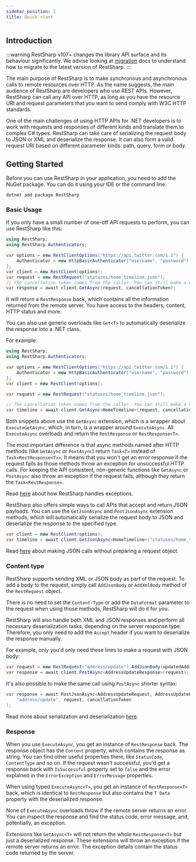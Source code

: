 ```yaml
---
sidebar_position: 2
title: Quick start
---
```


## Introduction

:::warning
RestSharp v107+ changes the library API surface and its behaviour significantly. We advise looking at [migration](/migration) docs to understand how to migrate to the latest version of RestSharp.
:::

The main purpose of RestSharp is to make synchronous and asynchronous calls to remote resources over HTTP. As the name suggests, the main audience of RestSharp are developers who use REST APIs. However, RestSharp can call any API over HTTP, as long as you have the resource URI and request parameters that you want to send comply with W3C HTTP standards.

One of the main challenges of using HTTP APIs for .NET developers is to work with requests and responses of different kinds and translate them to complex C# types. RestSharp can take care of serializing the request body to JSON or XML and deserialize the response. It can also form a valid request URI based on different parameter kinds: path, query, form or body.

## Getting Started

Before you can use RestSharp in your application, you need to add the NuGet package. You can do it using your IDE or the command line:

```
dotnet add package RestSharp
```

### Basic Usage

If you only have a small number of one-off API requests to perform, you can use RestSharp like this:

```csharp
using RestSharp;
using RestSharp.Authenticators;

var options = new RestClientOptions("https://api.twitter.com/1.1") {
    Authenticator = new HttpBasicAuthenticator("username", "password")
};
var client = new RestClient(options);
var request = new RestRequest("statuses/home_timeline.json");
// The cancellation token comes from the caller. You can still make a call without it.
var response = await client.GetAsync(request, cancellationToken);
```

It will return a `RestResponse` back, which contains all the information returned from the remote server.
You have access to the headers, content, HTTP status and more.

You can also use generic overloads like `Get<T>` to automatically deserialize the response into a .NET class.

For example:

```csharp
using RestSharp;
using RestSharp.Authenticators;

var options = new RestClientOptions("https://api.twitter.com/1.1") {
    Authenticator = new HttpBasicAuthenticator("username", "password")
};
var client = new RestClient(options);

var request = new RestRequest("statuses/home_timeline.json");

// The cancellation token comes from the caller. You can still make a call without it.
var timeline = await client.GetAsync<HomeTimeline>(request, cancellationToken);
```

Both snippets above use the `GetAsync` extension, which is a wrapper about `ExecuteGetAsync`, which, in turn, is a wrapper around `ExecuteAsync`.
All `ExecuteAsync` overloads and return the `RestResponse` or `RestResponse<T>`.

The most important difference is that async methods named after HTTP methods (like `GetAsync` or `PostAsync`) return `Task<T>` instead of `Task<RestResponse<T>>`. It means that you won't get an error response if the request fails as those methods throw an exception for unsuccessful HTTP calls. For keeping the API consistent, non-generic functions like `GetAsync` or `PostAsync` also throw an exception if the request fails, although they return the `Task<RestResponse>`.

Read [here](advanced/error-handling.md) about how RestSharp handles exceptions.

RestSharp also offers simple ways to call APIs that accept and return JSON payloads. You can use the `GetJsonAsync` and `PostJsonAsync` extension methods, which will automatically serialize the request body to JSON and deserialize the response to the specified type.

```csharp
var client = new RestClient(options);
var timeline = await client.GetJsonAsync<HomeTimeline>("statuses/home_timeline.json", cancellationToken);
```

Read [here](usage/execute.md#json-requests) about making JSON calls without preparing a request object.

### Content type

RestSharp supports sending XML or JSON body as part of the request. To add a body to the request, simply call `AddJsonBody` or `AddXmlBody` method of the `RestRequest` object.

There is no need to set the `Content-Type` or add the `DataFormat` parameter to the request when using those methods, RestSharp will do it for you.

RestSharp will also handle both XML and JSON responses and perform all necessary deserialization tasks, depending on the server response type. Therefore, you only need to add the `Accept` header if you want to deserialize the response manually.

For example, only you'd only need these lines to make a request with JSON body:

```csharp
var request = new RestRequest("address/update").AddJsonBody(updatedAddress);
var response = await client.PostAsync<AddressUpdateResponse>(request);
```

It's also possible to make the same call using `PostAsync` shorter syntax:

```csharp
var response = await PostJsonAsync<AddressUpdateRequest, AddressUpdateResponse>(
    "address/update", request, cancellationToken
);
```

Read more about serialization and deserialization [here](advanced/serialization.md).

### Response

When you use `ExecuteAsync`, you get an instance of `RestResponse` back. The response object has the `Content` property, which contains the response as string. You can find other useful properties there, like `StatusCode`, `ContentType` and so on. If the request wasn't successful, you'd get a response back with `IsSuccessful` property set to `false` and the error explained in the `ErrorException` and `ErrorMessage` properties.

When using typed `ExecuteAsync<T>`, you get an instance of `RestResponse<T>` back, which is identical to `RestResponse` but also contains the `T Data` property with the deserialized response.

None of `ExecuteAsync` overloads throw if the remote server returns an error. You can inspect the response and find the status code, error message, and, potentially, an exception.

Extensions like `GetAsync<T>` will not return the whole `RestResponse<T>` but just a deserialized response. These extensions will throw an exception if the remote server returns an error. The exception details contain the status code returned by the server.

